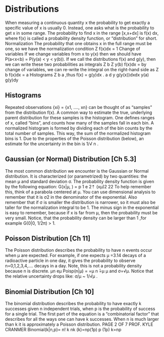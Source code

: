# Distributions

When measuring a continuous quantity x the probability to get exactly a specific value of x is usually 0. Instead, one asks what is the probability to get x in some range.
The probability to find x in the range [x,x+dx] is f(x) dx, where f(x) is called a probability density function, or “distribution” for short.
Normalization
The probability that one obtains x in the full range must be one, so we have the
normalization condition Z
f(x)dx = 1
Change of variables
If we change variables from x to y(x) then we should have P(a<x<b) = P(y(a) < y < y(b)). If we call the distributions f(x) and g(y), then we can write these two probabilities as integrals
 Z b
Z y(b)
f(x)dx =
by change of variables, we can re-write the integral on the right-hand side as
Z b
f(x)dx =
a
Histograms
Z b a
,thus
f(x) = g(y) dx 
   .
a
d y g(y(x))dxdx
y(a)
g(y)dy 


## Histograms

Repeated observations {xi} = {x1, ...., xn} can be thought of as “samples” from the distribution f(x). A common way to estimate the true, underlying parent distribution for these samples is the histogram. One defines ranges of x, called “bins”, and counts how many of the samples fall in each bin.
A normalized histogram is formed by dividing each of the bin counts by the total number of samples. This way, the sum of the normalized histogram bins is 1. Due to the properties of the Poisson distribution (below), an estimate for the uncertainty in the bin is 1/√ n .

## Gaussian (or Normal) Distribution [Ch 5.3]

The most common distribution we encounter is the Gaussian or Normal distribution. It is characterized (or parametrized) by two quantities: the mean μ and standard deviation σ. The probability density function is given by the following equation:
G(x|μ,  ) = p 1 e 2⇡ 
 
(x μ)2 2 2
  To help remember this, think of a parabola centered at μ. You can use dimensional analysis to remember that it is σ2 in the denominator of the exponential. Also remember that if σ is smaller the distribution is narrower, so it must also be taller for the normalization integral to be 1. The minus sign in the exponential is easy to remember, because if x is far from μ, then the probability must be very small.
Notice, that the probability density can be larger than 1 ,for example G(0|0, 1/2π) > 1.

## Poisson Distribution [Ch 11]

The Poisson distribution describes the probability to have n events occur when μ are expected. For example, if one expects μ =3.14 decays of a radioactive particle in one day, it gives the probability to observe n=0,1,2,3,4,.... decays in a day. Note, this is not a probability density because n is discrete.
μn e μ
Poisp(n|μ) =
 =μ n ̄=μ
μ and σ=√μ. Notice that the relative uncertainty drops like: σ/μ ~ 1/√μ .

## Binomial Distribution [Ch 10]
The binomial distribution describes the probability to have exactly k successes given n independent trials, when p is the probability of success for a single trial. The first part of the equation is a “combinatorial factor” that describes for all the ways one can have k successes. When n is much larger than k it is approximately a Poisson distribution.
PAGE 2 OF 7
PROF. KYLE CRANMER
Binomial(k|n,p)=
n! k n k
  (k)=np(1 p)
p (1 p) k=np


